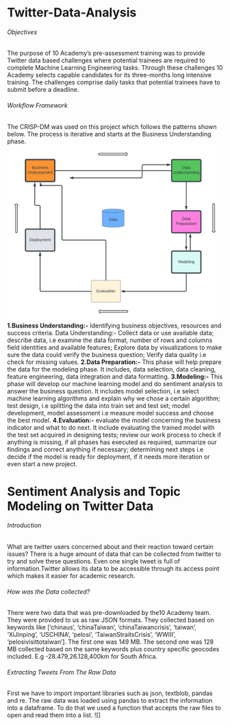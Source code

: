 # Twitter-Data-Analysis

###### Objectives
The purpose of 10 Academy’s pre-assessment training was to provide Twitter data based challenges where potential trainees are required to complete Machine Learning Engineering tasks. Through these challenges 10 Academy selects capable candidates for its three-months long intensive training. The challenges comprise daily tasks that potential trainees have to submit before a deadline.

###### Workflow Framework
The CRISP-DM was used on this project which follows the patterns shown below. The process is iterative and starts at the Business Understanding phase.
![workflow diagram](images/Flowcharts_2_50.png)
    **1.Business Understanding:-** Identifying business objectives, resources and success criteria.
Data Understanding:-  Collect data or use available data; describe data, i.e examine the data format, number of rows and columns field identities and available features; Explore data by visualizations to make sure the data could verify the business question; Verify data quality i.e check for missing values.
    **2.Data Preparation:-** This phase will help prepare the data for the modeling phase. It includes, data selection, data cleaning, feature engineering, data integration and data formatting.
    **3.Modeling:-** This phase will develop our machine learning model and do sentiment analysis to answer the business question. It includes model selection, i.e select machine learning algorithms and explain why we chose a certain algorithm; test design, i.e splitting the data into train set and test set; model development, model assessment i.e measure model success and choose the best model.
    **4.Evaluation:-**  evaluate the model concerning the business indicator and what to do next. It include evaluating the trained model with the test set acquired in designing tests; review our work process to check if anything is missing, if all phases has executed as required, summarize our findings and correct anything if necessary; determining next steps i.e decide if the model is ready for deployment, if it needs more iteration or even start a new project.


# Sentiment Analysis and Topic Modeling on Twitter Data
###### Introduction
What are twitter users concerned about and their reaction toward certain issues? There is a huge amount of data that can be collected from twitter to try and solve these questions. Even one single tweet is full of information.Twitter allows its data to be accessible through its access point which makes it easier for academic research.
###### How was the Data collected?
There were two data that was pre-downloaded by the10 Academy team.  They were provided to us as raw JSON formats. They collected based on keywords like [‘chinaus’, ‘chinaTaiwan’,  ‘chinaTaiwancrisis’, ‘taiwan’, ‘XiJinping’, ‘USCHINA’, ‘pelosi’, ‘TaiwanStraitsCrisis’, ‘WWIII’,  ‘pelosivisittotaiwan’]. The first one was 149 MB. The second one was 128 MB collected based on the same keywords plus country specific geocodes included. E.g -28.479,26.128,400km for South Africa. 

###### Extracting Tweets From The Raw Data
First we have to import important libraries such as json, textblob, pandas and re. The raw data was loaded using pandas to extract the information into a dataframe. To do that we used a function that accepts the raw files to open and read them into a list. 
![]
